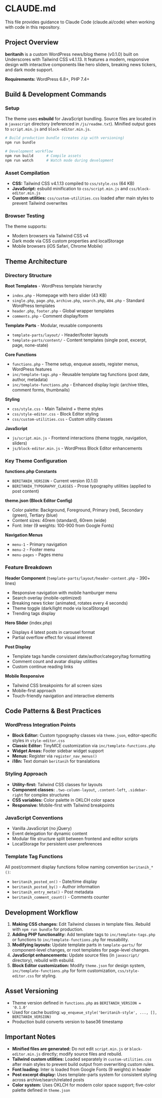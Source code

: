 # CLAUDE.md

This file provides guidance to Claude Code (claude.ai/code) when working with code in this repository.

## Project Overview

**beritanih** is a custom WordPress news/blog theme (v0.1.0) built on Underscores with Tailwind CSS v4.1.13. It features a modern, responsive design with interactive components like hero sliders, breaking news tickers, and dark mode support.

**Requirements:** WordPress 6.8+, PHP 7.4+

## Build & Development Commands

### Setup
The theme uses **esbuild** for JavaScript bundling. Source files are located in a `javascript` directory (referenced in `/js/readme.txt`). Minified output goes to `script.min.js` and `block-editor.min.js`.

```bash
# Build production bundle (creates zip with versioning)
npm run bundle

# Development workflow
npm run build      # Compile assets
npm run watch      # Watch mode during development
```

### Asset Compilation
- **CSS:** Tailwind CSS v4.1.13 compiled to `css/style.css` (64 KB)
- **JavaScript:** esbuild minification to `css/script.min.js` and `css/block-editor.min.js`
- **Custom utilities:** `css/custom-utilities.css` loaded after main styles to prevent Tailwind overwrites

### Browser Testing
The theme supports:
- Modern browsers via Tailwind CSS v4
- Dark mode via CSS custom properties and localStorage
- Mobile browsers (iOS Safari, Chrome Mobile)

## Theme Architecture

### Directory Structure

**Root Templates** - WordPress template hierarchy
- `index.php` - Homepage with hero slider (43 KB)
- `single.php`, `page.php`, `archive.php`, `search.php`, `404.php` - Standard WordPress templates
- `header.php`, `footer.php` - Global wrapper templates
- `comments.php` - Comment display/form

**Template Parts** - Modular, reusable components
- `template-parts/layout/` - Header/footer layouts
- `template-parts/content/` - Content templates (single post, excerpt, page, none-state)

**Core Functions**
- `functions.php` - Theme setup, enqueue assets, register menus, WordPress features
- `inc/template-tags.php` - Reusable template tag functions (post date, author, metadata)
- `inc/template-functions.php` - Enhanced display logic (archive titles, comment forms, thumbnails)

**Styling**
- `css/style.css` - Main Tailwind + theme styles
- `css/style-editor.css` - Block Editor styling
- `css/custom-utilities.css` - Custom utility classes

**JavaScript**
- `js/script.min.js` - Frontend interactions (theme toggle, navigation, sliders)
- `js/block-editor.min.js` - WordPress Block Editor enhancements

### Key Theme Configuration

**functions.php Constants**
- `BERITANIH_VERSION` - Current version (0.1.0)
- `BERITANIH_TYPOGRAPHY_CLASSES` - Prose typography utilities (applied to post content)

**theme.json (Block Editor Config)**
- Color palette: Background, Foreground, Primary (red), Secondary (green), Tertiary (blue)
- Content sizes: 40rem (standard), 60rem (wide)
- Font: Inter (9 weights: 100-900 from Google Fonts)

**Navigation Menus**
- `menu-1` - Primary navigation
- `menu-2` - Footer menu
- `menu-pages` - Pages menu

### Feature Breakdown

**Header Component** (`template-parts/layout/header-content.php` - 390+ lines)
- Responsive navigation with mobile hamburger menu
- Search overlay (mobile-optimized)
- Breaking news ticker (animated, rotates every 4 seconds)
- Theme toggle (dark/light mode via localStorage)
- Trending tags display

**Hero Slider** (index.php)
- Displays 4 latest posts in carousel format
- Partial overflow effect for visual interest

**Post Display**
- Template tags handle consistent date/author/category/tag formatting
- Comment count and avatar display utilities
- Custom continue reading links

**Mobile Responsive**
- Tailwind CSS breakpoints for all screen sizes
- Mobile-first approach
- Touch-friendly navigation and interactive elements

## Code Patterns & Best Practices

### WordPress Integration Points
- **Block Editor:** Custom typography classes via `theme.json`, editor-specific styles in `style-editor.css`
- **Classic Editor:** TinyMCE customization via `inc/template-functions.php`
- **Widget Areas:** Footer sidebar widget support
- **Menus:** Register via `register_nav_menus()`
- **i18n:** Text domain `beritanih` for translations

### Styling Approach
- **Utility-first:** Tailwind CSS classes for layouts
- **Component classes:** `.two-column-layout`, `.content-left`, `.sidebar-right` for complex structures
- **CSS variables:** Color palette in OKLCH color space
- **Responsive:** Mobile-first with Tailwind breakpoints

### JavaScript Conventions
- Vanilla JavaScript (no jQuery)
- Event delegation for dynamic content
- Modular file structure split between frontend and editor scripts
- LocalStorage for persistent user preferences

### Template Tag Functions
All post/comment display functions follow naming convention `beritanih_*()`:
- `beritanih_posted_on()` - Date/time display
- `beritanih_posted_by()` - Author information
- `beritanih_entry_meta()` - Post metadata
- `beritanih_comment_count()` - Comments counter

## Development Workflow

1. **Making CSS changes:** Edit Tailwind classes in template files. Rebuild with `npm run bundle` for production.
2. **Adding PHP functionality:** Add template tags to `inc/template-tags.php` or functions to `inc/template-functions.php` for reusability.
3. **Modifying layouts:** Update template parts in `template-parts/` for component-level changes, or root templates for page-level changes.
4. **JavaScript enhancements:** Update source files (in `javascript/` directory), rebuild with esbuild.
5. **Block Editor customization:** Modify `theme.json` for design system, `inc/template-functions.php` for form customization, `css/style-editor.css` for styling.

## Asset Versioning

- Theme version defined in `functions.php` as `BERITANIH_VERSION = '0.1.0'`
- Used for cache busting: `wp_enqueue_style('beritanih-style', ..., [], BERITANIH_VERSION)`
- Production build converts version to base36 timestamp

## Important Notes

- **Minified files are generated:** Do not edit `script.min.js` or `block-editor.min.js` directly; modify source files and rebuild.
- **Tailwind custom utilities:** Loaded separately in `custom-utilities.css` after main styles to prevent build output from overwriting custom rules.
- **Font loading:** Inter is loaded from Google Fonts (9 weights) in header
- **Post excerpt display:** Uses template-parts system for consistent styling across archive/search/related posts
- **Color system:** Uses OKLCH for modern color space support; five-color palette defined in `theme.json`
